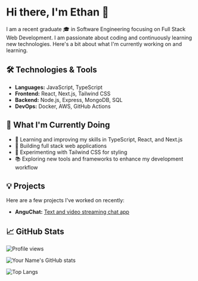 # Hi there, I'm Ethan 👋

I am a recent graduate 🎓 in Software Engineering focusing on Full Stack Web Development. I am passionate about coding and continuously learning new technologies. Here's a bit about what I'm currently working on and learning.

## 🛠️ Technologies & Tools

- **Languages:** JavaScript, TypeScript
- **Frontend:** React, Next.js, Tailwind CSS
- **Backend:** Node.js, Express, MongoDB, SQL
- **DevOps:** Docker, AWS, GitHub Actions

## 🚀 What I'm Currently Doing

- 🌱 Learning and improving my skills in TypeScript, React, and Next.js
- 🔨 Building full stack web applications
- 🎨 Experimenting with Tailwind CSS for styling
- 📚 Exploring new tools and frameworks to enhance my development workflow

## 💡 Projects

Here are a few projects I've worked on recently:

- **AnguChat:** [Text and video streaming chat app](https://github.com/ejbolts/AnguChat)

## 📈 GitHub Stats

![Profile views](https://komarev.com/ghpvc/?username=ejbolts&color=blue&abbreviated=true)

![Your Name's GitHub stats](https://github-readme-stats.vercel.app/api?username=ejbolts&show_icons=true&hide_border=true)

![Top Langs](https://github-readme-stats.vercel.app/api/top-langs/?username=ejbolts&layout=compact)
